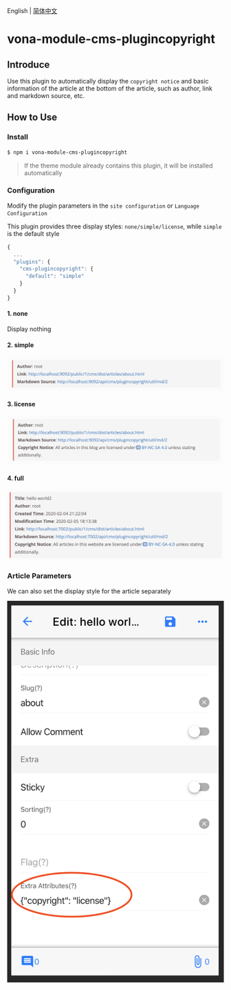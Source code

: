 English | [简体中文](./README.zh-CN.md)

# vona-module-cms-plugincopyright

## Introduce

Use this plugin to automatically display the `copyright notice` and basic information of the article at the bottom of the article, such as author, link and markdown source, etc.

## How to Use

### Install

```bash
$ npm i vona-module-cms-plugincopyright
```

> If the theme module already contains this plugin, it will be installed automatically

### Configuration

Modify the plugin parameters in the `site configuration` or `Language Configuration`

This plugin provides three display styles: `none/simple/license`, while `simple` is the default style

```javascript
{
  ...
  "plugins": {
    "cms-plugincopyright": {
      "default": "simple"
    }
  }
}
```

#### 1. none

Display nothing

#### 2. simple

![](./docs/en-us/assets/images/simple.png)

#### 3. license

![](./docs/en-us/assets/images/license.png)

#### 4. full

![](./docs/en-us/assets/images/full.png)

### Article Parameters

We can also set the display style for the article separately

![](./docs/en-us/assets/images/article-extra.png)
